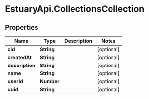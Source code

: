 # EstuaryApi.CollectionsCollection

## Properties
Name | Type | Description | Notes
------------ | ------------- | ------------- | -------------
**cid** | **String** |  | [optional] 
**createdAt** | **String** |  | [optional] 
**description** | **String** |  | [optional] 
**name** | **String** |  | [optional] 
**userId** | **Number** |  | [optional] 
**uuid** | **String** |  | [optional] 


